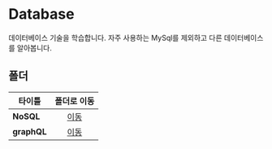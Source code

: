 # Database
데이터베이스 기술을 학습합니다. 자주 사용하는 MySql를 제외하고 다른 데이터베이스를 알아봅니다.   

## 폴더

|타이틀|폴더로 이동|
|---|:---:|
|**NoSQL**|[이동](https://github.com/Hschan2/LearnJavascript/tree/main/Database/NoSQL)|
|**graphQL**|[이동](https://github.com/Hschan2/LearnJavascript/tree/main/Database/graphQL)|
